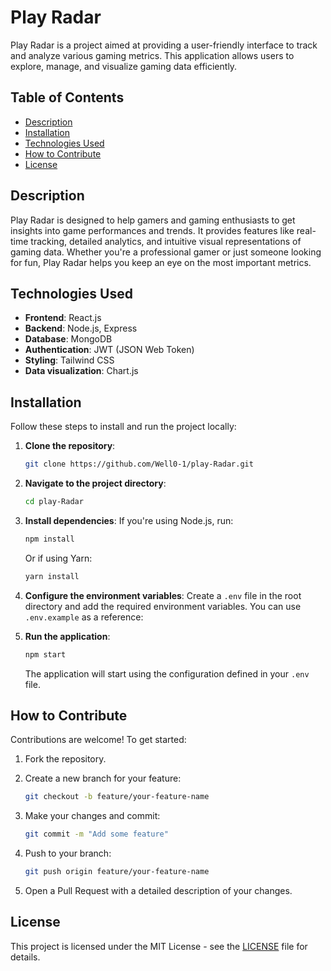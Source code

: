 # Play Radar

Play Radar is a project aimed at providing a user-friendly interface to track and analyze various gaming metrics. This application allows users to explore, manage, and visualize gaming data efficiently.

## Table of Contents

- [Description](#description)
- [Installation](#installation)
- [Technologies Used](#technologies-used)
- [How to Contribute](#how-to-contribute)
- [License](#license)

## Description

Play Radar is designed to help gamers and gaming enthusiasts to get insights into game performances and trends. It provides features like real-time tracking, detailed analytics, and intuitive visual representations of gaming data. Whether you're a professional gamer or just someone looking for fun, Play Radar helps you keep an eye on the most important metrics.

## Technologies Used

- **Frontend**: React.js
- **Backend**: Node.js, Express
- **Database**: MongoDB
- **Authentication**: JWT (JSON Web Token)
- **Styling**: Tailwind CSS
- **Data visualization**: Chart.js

## Installation

Follow these steps to install and run the project locally:

1. **Clone the repository**:
   ```bash
   git clone https://github.com/Well0-1/play-Radar.git
   ```
2. **Navigate to the project directory**:

   ```bash
   cd play-Radar
   ```

3. **Install dependencies**:
   If you're using Node.js, run:

   ```bash
   npm install
   ```

   Or if using Yarn:

   ```bash
   yarn install
   ```

4. **Configure the environment variables**:
   Create a `.env` file in the root directory and add the required environment variables. You can use `.env.example` as a reference:

5. **Run the application**:

   ```bash
   npm start
   ```

   The application will start using the configuration defined in your `.env` file.

## How to Contribute

Contributions are welcome! To get started:

1. Fork the repository.

2. Create a new branch for your feature:

   ```bash
   git checkout -b feature/your-feature-name
   ```

3. Make your changes and commit:

   ```bash
   git commit -m "Add some feature"
   ```

4. Push to your branch:
   ```bash
   git push origin feature/your-feature-name
   ```
5. Open a Pull Request with a detailed description of your changes.

## License

This project is licensed under the MIT License - see the [LICENSE](LICENSE) file for details.
